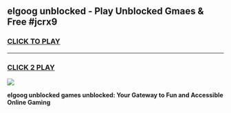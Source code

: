 
## elgoog unblocked - Play Unblocked Gmaes & Free #jcrx9
<h3>
<a href="https://news.freeplayer.one?title=elgoog_unblocked&ref=24F">CLICK TO PLAY</a></h3>
<hr>

<h3>
<a href="https://news.freeplayer.one?title=elgoog_unblocked&ref=24F">CLICK 2 PLAY</a>
  
</h3>

<a href="https://news.freeplayer.one?title=elgoog_unblocked&ref=24F/"><img src="https://clearcache.store/games.png"></a>


**elgoog unblocked games unblocked: Your Gateway to Fun and Accessible Online Gaming**
